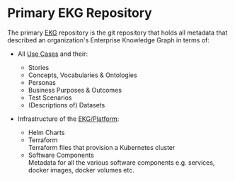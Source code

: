 # Primary EKG Repository

The primary [EKG](ekg.md) repository is the git repository that holds all metadata
that described an organization's Enterprise Knowledge Graph in terms of:

* All [Use Cases](use-case.md) and their:

    + Stories
    + Concepts, Vocabularies & Ontologies
    + Personas
    + Business Purposes & Outcomes
    + Test Scenarios
    + (Descriptions of) Datasets

* Infrastructure of the [EKG/Platform](ekg-platform.md):

    + Helm Charts
    + Terraform<br/>
      Terraform files that provision a Kubernetes cluster
    + Software Components  
      Metadata for all the various software components e.g. services,
      docker images, docker volumes etc.


